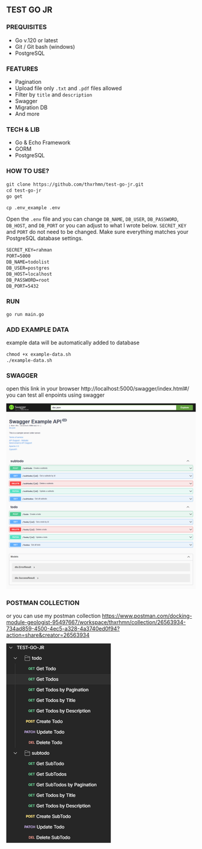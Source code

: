 ## TEST GO JR

### PREQUISITES
- Go v.120 or latest
- Git / Git bash (windows)
- PostgreSQL

### FEATURES
- Pagination
- Upload file only `.txt` and `.pdf` files allowed
- Filter by `title` and `description`
- Swagger
- Migration DB
- And more

### TECH & LIB
- Go & Echo Framework
- GORM
- PostgreSQL

### HOW TO USE?
```
git clone https://github.com/thxrhmn/test-go-jr.git
cd test-go-jr
go get
```

```
cp .env_example .env
```
Open the `.env` file and you can change `DB_NAME`, `DB_USER`, `DB_PASSWORD`, `DB_HOST`, and `DB_PORT` or you can adjust to what I wrote below. `SECRET_KEY` and `PORT` do not need to be changed. Make sure everything matches your PostgreSQL database settings.

```
SECRET_KEY=rahman
PORT=5000
DB_NAME=todolist
DB_USER=postgres
DB_HOST=localhost
DB_PASSWORD=root
DB_PORT=5432
```

### RUN 
```
go run main.go
```

### ADD EXAMPLE DATA
example data will be automatically added to database
```
chmod +x example-data.sh
./example-data.sh
```
### SWAGGER
open this link in your browser http://localhost:5000/swagger/index.html#/
you can test all enpoints using swagger

![The San Juan Mountains are beautiful!](swagger.png)

### POSTMAN COLLECTION
or you can use my postman collection https://www.postman.com/docking-module-geologist-95497667/workspace/thxrhmn/collection/26563934-734ad859-4500-4ec5-a328-4a3740ed0f94?action=share&creator=26563934

![The San Juan Mountains are beautiful!](postman.png)